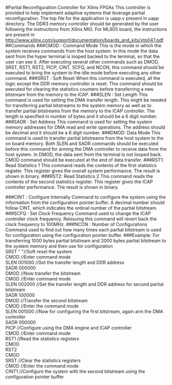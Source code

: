 #Partial Reconfiguration Controller for Xilinx FPGAs
This controller is provided to help implement adaptive systems that leverage partial reconfiguration.
The top file for the application is uapp.v present in uapp directory. The DDR3 memory controller should be generated by the user following the instructions from Xilinx MIG. For ML605 board, the instructions are present in http://www.xilinx.com/support/documentation/boards_and_kits/xtp047.pdf
##Commands
###CMOD : Command Mode
This is the mode in which the system receives commands from the host system. In this mode the data sent from the hyper terminal is looped backed to the terminal, so that the user can see it. After executing several other commands such as DMOD, SRST, RST1, RST2, PICP, CINT, SCFQ, and NCON, this command should be executed to bring the system to the idle mode before executing any other command.
###SRST : Soft Reset
When this command is executed, all the logic except the DDR memory controller is reset. This command should be executed for clearing the statistics counters before transferring a new bitstream from the memory to the ICAP.
###SLEN : Set Length
This command is used for setting the DMA transfer length. This might be needed for transferring partial bitstreams to the system memory as well as to transfer partial bitstreams from the memory to the ICAP controller. The length is specified in number of bytes and it should be a 6 digit number. 
###SADR : Set Address
This command is used for setting the system memory addresses for DMA read and write operations. The address should be decimal and it should be a 6 digit number.
###DMOD: Data Mode
This command is used to transfer partial bitstreams from the host system to the on board memory. Both SLEN and SADR commands should be executed before this command for arming the DMA controller to receive data from the host system. In DMOD, the data sent from the terminal is not looped back. CMOD command should be executed at the end of data transfer.
###RST1: Read Statistics 1
This command reads the contents of the first statistics register. This register gives the overall system performance. The result is shown in binary.
###RST2: Read Statistics 2
This command reads the contents of the second statistics register. This register gives the ICAP controller performance. The result is shown in binary.


###CINT : Configure Internally
Command to configure the system using the information from the configuration pointer buffer. A decimal number should follow CINT, which indicates the ordinal number of the partial bitstream. 
###SCFQ : Set Clock Frequency
Command used to change the ICAP controller clock frequency. Reissuing this command will revert back the clock frequency to 100MHz.
###NCON : Number of Configurations
Command used to find out how many times each partial bitstream is used for configuration using the configuration pointer buffer. 
###Example:
For transferring 1000 bytes partial bitstream and 2000 bytes partial bitstream to the system memory and then use for configuration  
SRST "					  "//Soft reset the system  
CMOD                      //Enter command mode  
SLEN 001000               //Set the transfer length and DDR address  
SADR 000000  
DMOD                      //Now transfer the bitstream  
CMOD                      //Enter command mode  
SLEN 002000               //Set the transfer length and DDR address for second partial bitstream  
SADR 100000  
DMOD                      //Transfer the second bitstream  
CMOD                      //Enter the command mode  
SLEN 001000               //Now for configuring the first bitstream, again arm the DMA controller  
SADR 000000  
PICP                      //Configure using the DMA engine and ICAP controller  
CMOD                      //Enter command mode  
RST1                      //Read the statistics registers  
CMOD  
RST2  
CMOD  
SRST                      //Clear the statistics registers  
CMOD                      //Enter the command mode  
CINT1                     //Configure the system with the second bitstream using the configuration pointer buffer  

